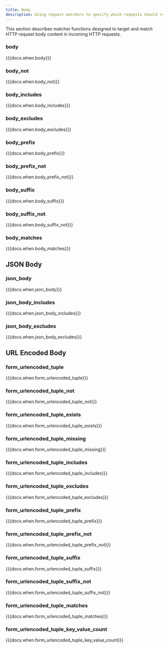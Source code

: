 ```yaml
---
title: Body
description: Using request matchers to specify which requests should respond. TODO
---
```


This section describes matcher functions designed to target and match HTTP request body content in incoming HTTP requests.

### body
{{{docs.when.body}}}

### body_not
{{{docs.when.body_not}}}

### body_includes
{{{docs.when.body_includes}}}

### body_excludes
{{{docs.when.body_excludes}}}

### body_prefix
{{{docs.when.body_prefix}}}

### body_prefix_not
{{{docs.when.body_prefix_not}}}

### body_suffix
{{{docs.when.body_suffix}}}

### body_suffix_not
{{{docs.when.body_suffix_not}}}

### body_matches
{{{docs.when.body_matches}}}

## JSON Body

### json_body
{{{docs.when.json_body}}}

### json_body_includes
{{{docs.when.json_body_includes}}}

### json_body_excludes
{{{docs.when.json_body_excludes}}}

## URL Encoded Body

### form_urlencoded_tuple
{{{docs.when.form_urlencoded_tuple}}}

### form_urlencoded_tuple_not
{{{docs.when.form_urlencoded_tuple_not}}}

### form_urlencoded_tuple_exists
{{{docs.when.form_urlencoded_tuple_exists}}}

### form_urlencoded_tuple_missing
{{{docs.when.form_urlencoded_tuple_missing}}}

### form_urlencoded_tuple_includes
{{{docs.when.form_urlencoded_tuple_includes}}}

### form_urlencoded_tuple_excludes
{{{docs.when.form_urlencoded_tuple_excludes}}}

### form_urlencoded_tuple_prefix
{{{docs.when.form_urlencoded_tuple_prefix}}}

### form_urlencoded_tuple_prefix_not
{{{docs.when.form_urlencoded_tuple_prefix_not}}}

### form_urlencoded_tuple_suffix
{{{docs.when.form_urlencoded_tuple_suffix}}}

### form_urlencoded_tuple_suffix_not
{{{docs.when.form_urlencoded_tuple_suffix_not}}}

### form_urlencoded_tuple_matches
{{{docs.when.form_urlencoded_tuple_matches}}}

### form_urlencoded_tuple_key_value_count
{{{docs.when.form_urlencoded_tuple_key_value_count}}}